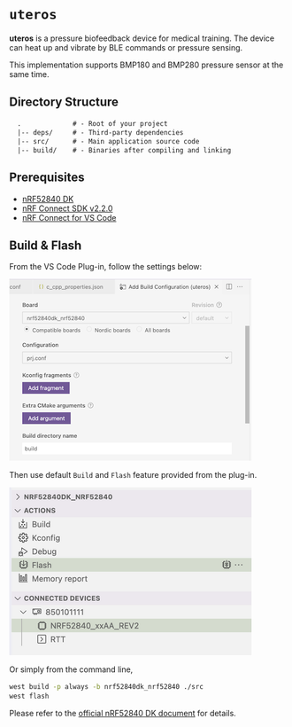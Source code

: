 # `uteros`

**uteros** is a pressure biofeedback device for medical training.
The device can heat up and vibrate by BLE commands or pressure sensing.

This implementation supports BMP180 and BMP280 pressure sensor at the same time.

## Directory Structure

```text
  .             # - Root of your project
  |-- deps/     # - Third-party dependencies
  |-- src/      # - Main application source code
  |-- build/    # - Binaries after compiling and linking
```

## Prerequisites

- [nRF52840 DK](https://developer.nordicsemi.com/nRF_Connect_SDK/doc/v1.6-branch/zephyr/boards/arm/nrf52840dk_nrf52840/doc/index.html)
- [nRF Connect SDK v2.2.0](https://docs.nordicsemi.com/bundle/ncs-2.2.0/page/nrf/releases/release-notes-2.2.0.html)
- [nRF Connect for VS Code](https://marketplace.visualstudio.com/items?itemName=nordic-semiconductor.nrf-connect)

## Build & Flash

From the VS Code Plug-in, follow the settings below:

![setting](images/nrf52840dk_nrf52840.png)

Then use default `Build` and `Flash` feature provided from the plug-in.

![actions](images/vscode_debug.png)

Or simply from the command line,

```bash
west build -p always -b nrf52840dk_nrf52840 ./src
west flash
```

Please refer to the [official nRF52840 DK document](https://developer.nordicsemi.com/nRF_Connect_SDK/doc/v1.6-branch/zephyr/boards/arm/nrf52840dk_nrf52840/doc/index.html#programming-and-debugging) for details.